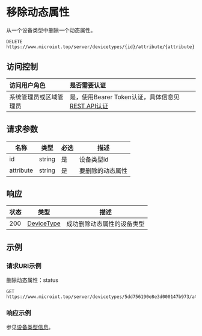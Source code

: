 # 移除动态属性

从一个设备类型中删除一个动态属性。

``` HTTP
DELETE https://www.microiot.top/server/devicetypes/{id}/attribute/{attribute}
```
## 访问控制

| 访问用户角色           | 是否需要认证                                 |
| :--------------------- | :------------------------------------------- |
| 系统管理员或区域管理员 | 是，使用Bearer Token认证，具体信息见[REST API认证](../api.md) |

## 请求参数

| 名称      | 类型   | 必选 | 描述             |
| --------- | ------ | ---- | ---------------- |
| id        | string | 是   | 设备类型id       |
| attribute | string | 是   | 要删除的动态属性 |

## 响应

| 状态 | 类型                      | 描述                       |
| ---- | ------------------------- | -------------------------- |
| 200  | [DeviceType](#devicetype) | 成功删除动态属性的设备类型 |

## 示例

### 请求URI示例

删除动态属性：status

``` HTTP
GET https://www.microiot.top/server/devicetypes/5dd756190e8e3d000147b973/attribute/status
```

### 响应示例

参见[设备类型信息](adddevicetype.md#_7)。
